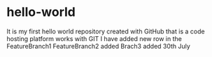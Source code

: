 # hello-world
It is my first hello world repository created with GitHub that is  a code hosting platform works with GIT
I have added new row in the FeatureBranch1
FeatureBranch2 added
Brach3 added
30th July
